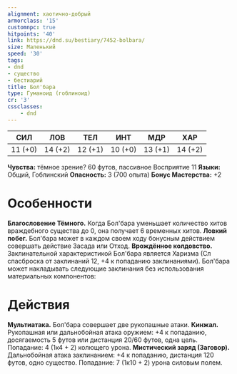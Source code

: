 ```yaml
---
alignment: хаотично-добрый
armorclass: '15'
customnpc: true
hitpoints: '40'
link: https://dnd.su/bestiary/7452-bolbara/
size: Маленький
speed: '30'
tags:
- dnd
- существо
- бестиарий
title: Бол'бара
type: Гуманоид (гоблиноид)
cr: '3'
cssclasses:
    - dnd
---
```



| СИЛ | ЛОВ | ТЕЛ | ИНТ | МДР | ХАР |
|---|---|---|---|---|---|
| 11 (+0) | 14 (+2) | 12 (+1) | 10 (+0) | 13 (+1) | 14 (+2) |
**Чувства:** тёмное зрение? 60 футов, пассивное Восприятие 11
**Языки:** Общий, Гоблинский
**Опасность:** 3 (700 опыта)
**Бонус Мастерства:** +2


# Особенности
**Благословение Тёмного.** Когда Бол'бара уменьшает количество хитов враждебного существа до 0, она получает 6 временных хитов.
**Ловкий побег.** Бол'бара может в каждом своем ходу бонусным действием совершать действие Засада или Отход.
**Врождённое колдовство.** Заклинательной характеристикой Бол'бара является Харизма (Сл спасброска от заклинаний 12, +4 к попаданию заклинаниями). Бол'бара может накладывать следующие заклинания без использования материальных компонентов:


# Действия
**Мультиатака.** Бол'бара совершает две рукопашные атаки.
**Кинжал.** Рукопашная или дальнобойная атака оружием: +4 к попаданию, досягаемость 5 футов или дистанция 20/60 футов, одна цель. Попадание: 4 (1к4 + 2) колющего урона.
**Мистический заряд (Заговор).** Дальнобойная атака заклинанием: +4 к попаданию, дистанция 120 футов, одно существо. Попадание: 7 (1к10 + 2) урона силовым полем.